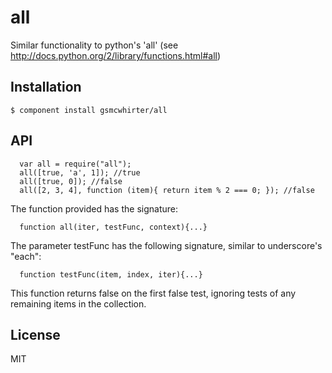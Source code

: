 
# all

  Similar functionality to python's 'all' (see http://docs.python.org/2/library/functions.html#all)

## Installation

    $ component install gsmcwhirter/all

## API

      var all = require("all");
      all([true, 'a', 1]); //true
      all([true, 0]); //false
      all([2, 3, 4], function (item){ return item % 2 === 0; }); //false
    
  The function provided has the signature:
    
      function all(iter, testFunc, context){...}
    
  The parameter testFunc has the following signature, similar to underscore's "each":
  
      function testFunc(item, index, iter){...}    

  This function returns false on the first false test, ignoring tests of any remaining items in the collection.
  
## License

  MIT
